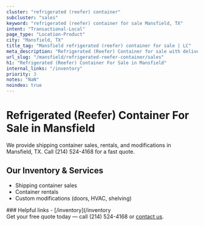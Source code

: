 ```yaml
---
cluster: "refrigerated (reefer) container"
subcluster: "sales"
keyword: "refrigerated (reefer) container for sale Mansfield, TX"
intent: "Transactional-Local"
page_type: "Location-Product"
city: "Mansfield, TX"
title_tag: "Mansfield refrigerated (reefer) container for sale | LC"
meta_description: "Refrigerated (Reefer) Container for sale with delivery in Mansfield, TX. LC Container — local Since 2003. Get pricing today."
url_slug: "/mansfield/refrigerated-reefer-container/sales"
h1: "Refrigerated (Reefer) Container For Sale in Mansfield"
internal_links: "/inventory"
priority: 3
notes: "NaN"
noindex: true
---
```


# Refrigerated (Reefer) Container For Sale in Mansfield

We provide shipping container sales, rentals, and modifications in Mansfield, TX. Call (214) 524-4168 for a fast quote.

## Our Inventory & Services
- Shipping container sales
- Container rentals
- Custom modifications (doors, HVAC, shelving)

<div data-section="internal-links">
### Helpful links
- [/inventory](/inventory
</div>

<div data-section="cta">
Get your free quote today — call (214) 524-4168 or <a href="/contact">contact us</a>.
</div>

<script type="application/ld+json">{"@context":"https://schema.org","@type":"FAQPage","mainEntity":[{"@type":"Question","name":"How much does delivery cost in Mansfield, TX?","acceptedAnswer":{"@type":"Answer","text":"Delivery costs vary by distance and container size. Most deliveries in Mansfield, TX range from $150-$300. Call (214) 524-4168 for an exact quote based on your specific location."}},{"@type":"Question","name":"Do you offer financing or payment plans?","acceptedAnswer":{"@type":"Answer","text":"We accept major credit cards, checks, and can discuss commercial terms for bulk purchases. Call (214) 524-4168 to discuss options."}},{"@type":"Question","name":"Can you customize containers in Mansfield, TX?","acceptedAnswer":{"@type":"Answer","text":"Yes — we perform modifications like doors, HVAC, insulation, and shelving. Request a custom quote at (214) 524-4168 or via our contact form."}}]}</script>
